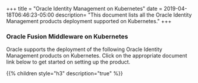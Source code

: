 +++
title = "Oracle Identity Management on Kubernetes"
date = 2019-04-18T06:46:23-05:00
description=  "This document lists all the Oracle Identity Management products deployment supported on Kubernetes."
+++

### Oracle Fusion Middleware on Kubernetes

Oracle supports the deployment of the following Oracle Identity Management products on Kubernetes. Click on the appropriate document link below to get started on setting up the product.
  
 
{{% children style="h3" description="true" %}}

